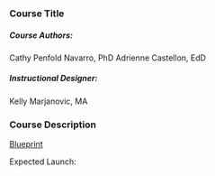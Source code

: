 ### Course Title

##### Course Authors: 
Cathy Penfold Navarro, PhD
Adrienne Castellon, EdD

##### Instructional Designer:
Kelly Marjanovic, MA

### Course Description


[Blueprint](https://docs.google.com/document/d/1jEnFaqo56l-TlufiwXRCoWQL4w-x9u1b8nUQKRz-_6k/edit?usp=sharing)

Expected Launch: 



